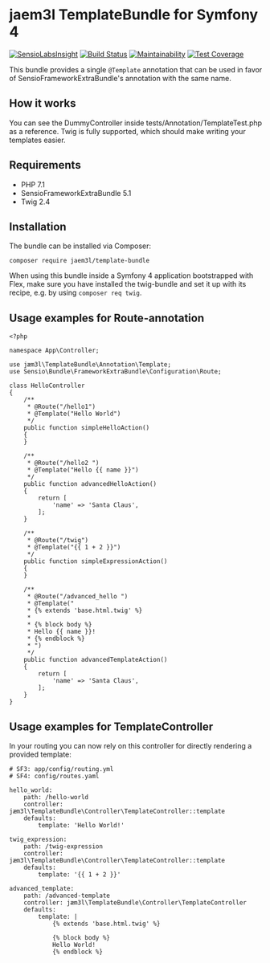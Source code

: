jaem3l TemplateBundle for Symfony 4
===================================

[![SensioLabsInsight](https://insight.sensiolabs.com/projects/77bafc12-418f-4148-8b94-12960475e6f5/mini.png)](https://insight.sensiolabs.com/projects/77bafc12-418f-4148-8b94-12960475e6f5)
[![Build Status](https://travis-ci.org/jaem3l/TemplateBundle.svg?branch=master)](https://travis-ci.org/jaem3l/TemplateBundle)
[![Maintainability](https://api.codeclimate.com/v1/badges/d5f218c9745a017417b5/maintainability)](https://codeclimate.com/github/jaem3l/TemplateBundle/maintainability)
[![Test Coverage](https://api.codeclimate.com/v1/badges/d5f218c9745a017417b5/test_coverage)](https://codeclimate.com/github/jaem3l/TemplateBundle/test_coverage)

This bundle provides a single `@Template` annotation that can be used in favor of
SensioFrameworkExtraBundle's annotation with the same name.

How it works
------------

You can see the DummyController inside tests/Annotation/TemplateTest.php as a reference.
Twig is fully supported, which should make writing your templates easier.

Requirements
------------

 - PHP 7.1
 - SensioFrameworkExtraBundle 5.1
 - Twig 2.4
 
Installation
------------

The bundle can be installed via Composer:

    composer require jaem3l/template-bundle

When using this bundle inside a Symfony 4 application bootstrapped with Flex,
make sure you have installed the twig-bundle and set it up with its recipe, e.g.
by using `composer req twig`.

Usage examples for Route-annotation
-----------------------------------

    <?php

    namespace App\Controller;

    use jæm3l\TemplateBundle\Annotation\Template;
    use Sensio\Bundle\FrameworkExtraBundle\Configuration\Route;

    class HelloController
    {
        /**
         * @Route("/hello1")
         * @Template("Hello World")
         */
        public function simpleHelloAction()
        {
        }

        /**
         * @Route("/hello2 ")
         * @Template("Hello {{ name }}")
         */
        public function advancedHelloAction()
        {
            return [
                'name' => 'Santa Claus',
            ];
        }

        /**
         * @Route("/twig")
         * @Template("{{ 1 + 2 }}")
         */
        public function simpleExpressionAction()
        {
        }

        /**
         * @Route("/advanced_hello ")
         * @Template("
         * {% extends 'base.html.twig' %}
         *
         * {% block body %}
         * Hello {{ name }}!
         * {% endblock %}
         * ")
         */
        public function advancedTemplateAction()
        {
            return [
                'name' => 'Santa Claus',
            ];
        }
    }

Usage examples for TemplateController
-------------------------------------

In your routing you can now rely on this controller for directly rendering a
provided template:

```
# SF3: app/config/routing.yml
# SF4: config/routes.yaml

hello_world:
    path: /hello-world
    controller: jæm3l\TemplateBundle\Controller\TemplateController::template
    defaults:
        template: 'Hello World!'
        
twig_expression:
    path: /twig-expression
    controller: jæm3l\TemplateBundle\Controller\TemplateController::template
    defaults:
        template: '{{ 1 + 2 }}'
        
advanced_template:
    path: /advanced-template
    controller: jæm3l\TemplateBundle\Controller\TemplateController
    defaults:
        template: |
            {% extends 'base.html.twig' %}

            {% block body %}
            Hello World!
            {% endblock %}
```
